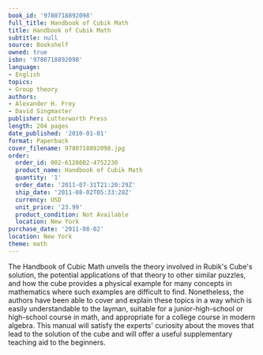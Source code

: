 ```yaml
---
book_id: '9780718892098'
full_title: Handbook of Cubik Math
title: Handbook of Cubik Math
subtitle: null
source: Bookshelf
owned: true
isbn: '9780718892098'
language:
- English
topics:
- Group theory
authors:
- Alexander H. Frey
- David Singmaster
publisher: Lutterworth Press
length: 204 pages
date_published: '2010-01-01'
format: Paperback
cover_filename: 9780718892098.jpg
order:
  order_id: 002-6128602-4752230
  product_name: Handbook of Cubik Math
  quantity: '1'
  order_date: '2011-07-31T21:20:29Z'
  ship_date: '2011-08-02T05:33:28Z'
  currency: USD
  unit_price: '23.99'
  product_condition: Not Available
  location: New York
purchase_date: '2011-08-02'
location: New York
theme: math
---
```

The Handbook of Cubic Math unveils the theory involved in Rubik's Cube's solution, the potential applications of that theory to other similar puzzles, and how the cube provides a physical example for many concepts in mathematics where such examples are difficult to find. Nonetheless, the authors have been able to cover and explain these topics in a way which is easily understandable to the layman, suitable for a junior-high-school or high-school course in math, and appropriate for a college course in modern algebra. This manual will satisfy the experts' curiosity about the moves that lead to the solution of the cube and will offer a useful supplementary teaching aid to the beginners.

